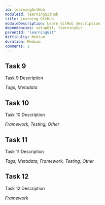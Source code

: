 ```yaml
---
id: learningGitHub
moduleId: learningGitHub
title: Learning GitHub
moduleDescription: Learn GitHub description
dependencies: setupGit, learningGit
parentId: "learningGit"
difficulty: Medium
duration: Medium
comments: 2
---
```


## Task 9

Task 9 Description

*Tags, Metadata*

## Task 10

Task 10 Description

*Framework, Testing, Other*

## Task 11

Task 11 Description

*Tags, Metadata, Framework, Testing, Other*

## Task 12

Task 12 Description

*Framework*
